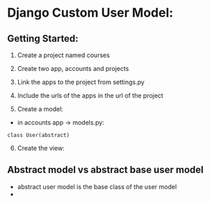 # Django Custom User Model:

## Getting Started:
1.  Create a project named courses
2.  Create two app, accounts and projects
3.  Link the apps to the project from settings.py
4.  Include the urls of the apps in the url of the project

5.  Create a model:
   * in accounts app -> models.py:
  ```
  class User(abstract)
  ```

6. Create the view:
   


##  Abstract model vs abstract base user model
* abstract user model is the base class of the user model
* 
  